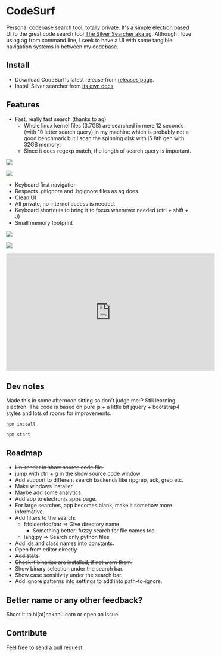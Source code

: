# CodeSurf

Personal codebase search tool, totally private.
It's a simple electron based UI to the great code search tool [The Silver Searcher aka ag](https://github.com/ggreer/the_silver_searcher).
Although I love using ag from command line, I seek to have a UI with some tangible navigation systems in between my codebase.

## Install

* Download CodeSurf's latest release from [releases page](https://github.com/hakanu/code_surf/releases).
* Install  Silver searcher from [its own docs](https://github.com/ggreer/the_silver_searcher/blob/master/README.md)

## Features

* Fast, really fast search (thanks to ag)
  * Whole linux kernel files (3.7GB) are searched in mere 12 seconds
  (with 10 letter search query) in my 
  machine which is probably not a good benchmark but I scan the spinning disk
  with i5 8th gen with 32GB memory.
  * Since it does regexp match, the length of search query is important.

![](linux_kernel_files.png)

![](speed.png)

* Keyboard first navigation
* Respects .gitignore and .hgignore files as ag does.
* Clean UI
* All private, no internet access is needed.
* Keyboard shortcuts to bring it to focus whenever needed (ctrl + shift + J)
* Small memory footprint

![](memory.png)

![](quick_usage_zoomed_in.gif)

<iframe width="560" height="315" src="https://www.youtube.com/embed/bAuW-iKSVU0" frameborder="0" allow="accelerometer; autoplay; encrypted-media; gyroscope; picture-in-picture" allowfullscreen></iframe>

## Dev notes

Made this in some afternoon sitting so don't judge me:P Still learning electron.
The code is based on pure js + a little bit jquery + bootstrap4 styles and lots of rooms for improvements.

```shell
npm install

npm start
```

## Roadmap 

* ~~Un-render in show source code file.~~
* jump with ctrl + g in the show source code window. 
* Add support to different search backends like ripgrep, ack, grep etc.
* Make windows installer
* Maybe add some analytics.
* Add app to electronjs apps page.
* For large searches, app becomes blank, make it somehow more informative.
* Add filters to the search:
  * f:folder/foo/bar => Give directory name
    * Something better: fuzzy search for file names too.
  * lang:py => Search only python files
* Add ids and class names into constants.
* ~~Open from editor directly.~~
* ~~Add stats.~~
* ~~Check if binaries are installed, if not warn them.~~
* Show binary selection under the search bar.
* Show case sensitivity under the search bar.
* Add ignore patterns into settings to add into path-to-ignore.

## Better name or any other feedback?

Shoot it to hi[at]hakanu.com or open an issue.

## Contribute

Feel free to send a pull request.


